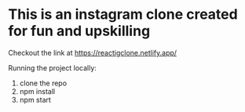 # This is an instagram clone created for fun and upskilling

Checkout the link at https://reactigclone.netlify.app/

Running the project locally:

1. clone the repo
2. npm install
3. npm start
